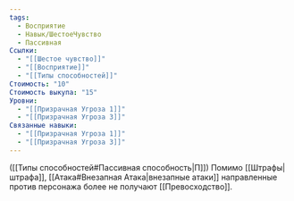 ```yaml
---
tags:
  - Восприятие
  - Навык/ШестоеЧувство
  - Пассивная
Ссылки:
  - "[[Шестое чувство]]"
  - "[[Восприятие]]"
  - "[[Типы способностей]]"
Стоимость: "10"
Стоимость выкупа: "15"
Уровни:
  - "[[Призрачная Угроза 1]]"
  - "[[Призрачная Угроза 3]]"
Связанные навыки:
  - "[[Призрачная Угроза 1]]"
  - "[[Призрачная Угроза 3]]"
---
```

([[Типы способностей#Пассивная способность|П]]) Помимо [[Штрафы|штрафа]], [[Атака#Внезапная Атака|внезапные атаки]] направленные против персонажа более не получают [[Превосходство]]. 